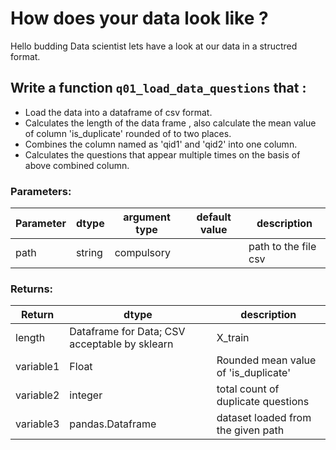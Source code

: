 # How does your data look like ?

Hello budding Data scientist lets have a look at our data in a structred format.


## Write a function `q01_load_data_questions` that :
- Load the data into a dataframe of csv format.
- Calculates the length of the data frame , also calculate the mean value of column 'is_duplicate' rounded of to two places.	
- Combines the column named as 'qid1' and 'qid2' into one column.
- Calculates the questions that appear multiple times on the basis of above combined column.

### Parameters:

| Parameter | dtype | argument type | default value | description |
| --- | --- | --- | --- | --- | 
| path | string | compulsory |  | path to the file csv |


### Returns:

| Return | dtype | description |
| --- | --- | --- | 
| length | Dataframe for Data; CSV acceptable by sklearn | X_train |
| variable1  |Float | Rounded mean value of 'is_duplicate' |
| variable2 | integer | total count of duplicate questions |
| variable3 | pandas.Dataframe | dataset loaded from the given path |

